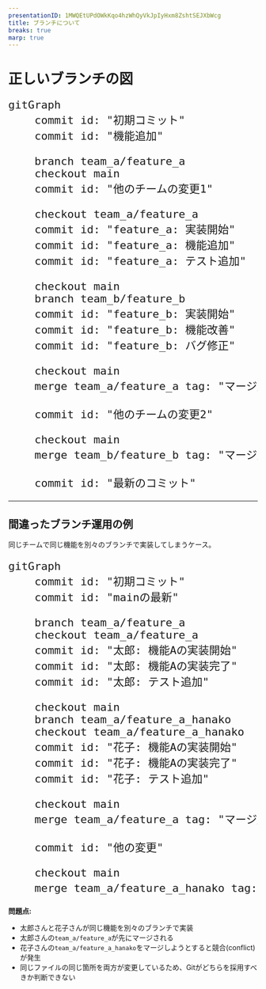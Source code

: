 ```yaml
---
presentationID: 1MWQEtUPdOWkKqo4hzWhQyVkJpIyHxm8ZshtSEJXbWcg
title: ブランチについて
breaks: true
marp: true
---
```


# 正しいブランチの図

<pre class="mermaid">
gitGraph
    commit id: "初期コミット"
    commit id: "機能追加"

    branch team_a/feature_a
    checkout main
    commit id: "他のチームの変更1"

    checkout team_a/feature_a
    commit id: "feature_a: 実装開始"
    commit id: "feature_a: 機能追加"
    commit id: "feature_a: テスト追加"

    checkout main
    branch team_b/feature_b
    commit id: "feature_b: 実装開始"
    commit id: "feature_b: 機能改善"
    commit id: "feature_b: バグ修正"

    checkout main
    merge team_a/feature_a tag: "マージ成功"

    commit id: "他のチームの変更2"

    checkout main
    merge team_b/feature_b tag: "マージ成功"

    commit id: "最新のコミット"
</pre>

<style>
  .mermaid {
    font-size: 22px !important;
  }
  .mermaid .commit-label {
    font-size: 16px !important;
  }
  .mermaid .branch-label {
    font-size: 22px !important;
  }
  .mermaid .tag-label {
    font-size: 16px !important;
  }
  /* mainブランチとteam_a/feature_aを白抜きに */
  .mermaid .branch-label0,
  .mermaid .branch-label1,
  .mermaid .branch-label2 {
    fill: #ffffff !important;
    stroke: #ffffff !important;
  }
</style>

<script type="module">
  import mermaid from 'https://cdn.jsdelivr.net/npm/mermaid@latest/dist/mermaid.esm.min.mjs';
  mermaid.initialize({
    startOnLoad: true,
    themeVariables: {
      git0: '#0052cc',
      git1: '#d93f0b',
      git2: '#22a06b',
    }
  });
</script>
---

## 間違ったブランチ運用の例

同じチームで同じ機能を別々のブランチで実装してしまうケース。

<pre class="mermaid">
gitGraph
    commit id: "初期コミット"
    commit id: "mainの最新"

    branch team_a/feature_a
    checkout team_a/feature_a
    commit id: "太郎: 機能Aの実装開始"
    commit id: "太郎: 機能Aの実装完了"
    commit id: "太郎: テスト追加"

    checkout main
    branch team_a/feature_a_hanako
    checkout team_a/feature_a_hanako
    commit id: "花子: 機能Aの実装開始"
    commit id: "花子: 機能Aの実装完了"
    commit id: "花子: テスト追加"

    checkout main
    merge team_a/feature_a tag: "マージ成功"

    commit id: "他の変更"

    checkout main
    merge team_a/feature_a_hanako tag: "競合エラー!"
</pre>

**問題点:**
- 太郎さんと花子さんが同じ機能を別々のブランチで実装
- 太郎さんの`team_a/feature_a`が先にマージされる
- 花子さんの`team_a/feature_a_hanako`をマージしようとすると競合(conflict)が発生
- 同じファイルの同じ箇所を両方が変更しているため、Gitがどちらを採用すべきか判断できない
